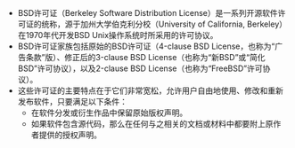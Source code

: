 * BSD许可证（Berkeley Software Distribution License）是一系列开源软件许可证的统称，源于加州大学伯克利分校（University of California, Berkeley）在1970年代开发BSD Unix操作系统时所采用的许可协议。
* BSD许可证家族包括原始的BSD许可证（4-clause BSD License，也称为“广告条款”版）、修正后的3-clause BSD License（也称为“新BSD”或“简化BSD”许可协议），以及2-clause BSD License（也称为“FreeBSD”许可协议）。
* 这些许可证的主要特点在于它们非常宽松，允许用户自由地使用、修改和重新发布软件，只要满足以下条件：
  * 在软件分发或衍生作品中保留原始版权声明。
  * 如果软件包含源代码，那么在任何与之相关的文档或材料中都要附上原作者提供的授权声明。